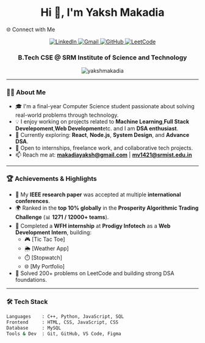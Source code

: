 <h1 align="center">Hi 👋, I'm Yaksh Makadia</h1>
🌐 Connect with Me

<p align="center">
  <a href="https://www.linkedin.com/in/yaksh-makadia-b7555829b/" target="_blank">
    <img src="https://img.shields.io/badge/LinkedIn-blue?style=for-the-badge&logo=linkedin" alt="LinkedIn"/>
  </a>
  <a href="mailto:makadiayaksh@gmail.com">
    <img src="https://img.shields.io/badge/Gmail-D14836?style=for-the-badge&logo=gmail&logoColor=white" alt="Gmail"/>
  </a>
  <a href="https://github.com/yakshmakadia" target="_blank">
    <img src="https://img.shields.io/badge/GitHub-000?style=for-the-badge&logo=github" alt="GitHub"/>
  </a>
  <a href="https://leetcode.com/u/yaksh_makadia/" target="_blank">
    <img src="https://img.shields.io/badge/LeetCode-FFA116?style=for-the-badge&logo=leetcode&logoColor=black" alt="LeetCode"/>
  </a>
</p>

<h3 align="center">B.Tech CSE @ SRM Institute of Science and Technology</h3>

<p align="center">
  <img src="https://komarev.com/ghpvc/?username=yakshmakadia&label=Profile%20views&color=0e75b6&style=flat" alt="yakshmakadia" />
</p>

---

### 👨‍💻 About Me

- 🎓 I'm a final-year Computer Science student passionate about solving real-world problems through technology.
- 💡 I enjoy working on projects related to **Machine Learning**,**Full Stack Develepoment**,**Web Development**etc. and I am **DSA enthusiast**.
- 🌱 Currently exploring: **React**, **Node.js**, **System Design**, and **Advance DSA**.
- 🤝 Open to internships, freelance work, and collaborative tech projects.
- 📫 Reach me at: **makadiayaksh@gmail.com** | **mv1421@srmist.edu.in**

---

### 🏆 Achievements & Highlights

- 📝 My **IEEE research paper** was accepted at multiple **international conferences**.
- 🌍 Ranked in the **top 10% globally** in the **Prosperity Algorithmic Trading Challenge** (📊 **1271 / 12000+ teams**).
- 💼 Completed a **WFH internship** at **Prodigy Infotech** as a **Web Development Intern**, building:
  - 🎮 [Tic Tac Toe]
  - 🌦️ [Weather App]
  - ⏱️ [Stopwatch]
  - 🌐 [My Portfolio]
- 🧠 Solved 200+ problems on LeetCode and building strong DSA foundations.

---

### 🛠️ Tech Stack

```bash
Languages    : C++, Python, JavaScript, SQL
Frontend     : HTML, CSS, JavaScript, CSS
Database     : MySQL
Tools & Dev  : Git, GitHub, VS Code, Figma
